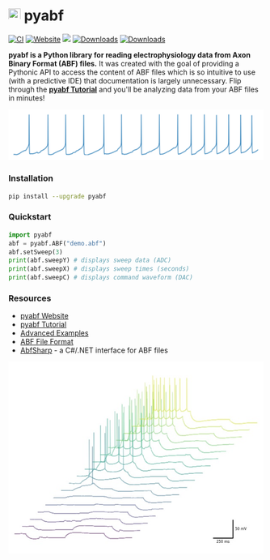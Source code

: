 # <img src="dev/icon/icon.ico" height="24" width="24"> pyabf
[![CI](https://github.com/swharden/pyABF/actions/workflows/ci.yaml/badge.svg)](https://github.com/swharden/pyABF/actions/workflows/ci.yaml)
[![Website](https://github.com/swharden/pyABF/actions/workflows/website.yaml/badge.svg)](https://github.com/swharden/pyABF/actions/workflows/website.yaml)
[![](https://img.shields.io/pypi/v/pyabf?label=pyabf&logo=python&logoColor=white)](https://pypi.org/project/pyabf/)
[![Downloads](https://pepy.tech/badge/pyabf)](https://pepy.tech/project/pyabf)
[![Downloads](https://pepy.tech/badge/pyabf/month)](https://pepy.tech/project/pyabf)

**pyabf is a Python library for reading electrophysiology data from Axon Binary Format (ABF) files.** It was created with the goal of providing a Pythonic API to access the content of ABF files which is so intuitive to use (with a predictive IDE) that documentation is largely unnecessary. Flip through the **[pyabf Tutorial](https://swharden.com/pyabf/tutorial)** and you'll be analyzing data from your ABF files in minutes!

<p align="center">
<img src='dev/graphics/2017-11-06-aps.png'>
</p>

### Installation
```bash
pip install --upgrade pyabf
```

### Quickstart
```python
import pyabf
abf = pyabf.ABF("demo.abf")
abf.setSweep(3)
print(abf.sweepY) # displays sweep data (ADC)
print(abf.sweepX) # displays sweep times (seconds)
print(abf.sweepC) # displays command waveform (DAC)
```

### Resources
* [pyabf Website](http://swharden.com/pyabf/)
* [pyabf Tutorial](https://swharden.com/pyabf/tutorial)
* [Advanced Examples](https://swharden.com/pyabf/advanced)
* [ABF File Format](https://swharden.com/pyabf/abf2-file-format)
* [AbfSharp](https://github.com/swharden/ABFsharp) - a C#/.NET interface for ABF files

<p align="center">
<img src='dev/graphics/stacked-traces.jpg'>
</p>
